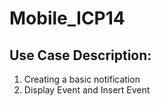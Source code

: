 # Mobile_ICP14
## Use Case Description:
1. Creating a basic notification
2. Display Event and Insert Event

